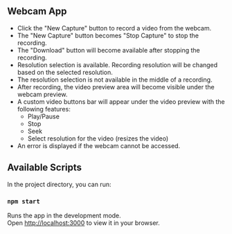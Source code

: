 ## Webcam App

* Click the "New Capture" button to record a video from the webcam.
* The "New Capture" button becomes "Stop Capture" to stop the recording.
* The "Download" button will become available after stopping the recording.
* Resolution selection is available. Recording resolution will be changed based on the selected resolution.
* The resolution selection is not available in the middle of a recording.
* After recording, the video preview area will become visible under the webcam preview.
* A custom video buttons bar will appear under the video preview with the following features:
  * Play/Pause
  * Stop
  * Seek
  * Select resolution for the video (resizes the video)
* An error is displayed if the webcam cannot be accessed.

## Available Scripts

In the project directory, you can run:

### `npm start`

Runs the app in the development mode.\
Open [http://localhost:3000](http://localhost:3000) to view it in your browser.
